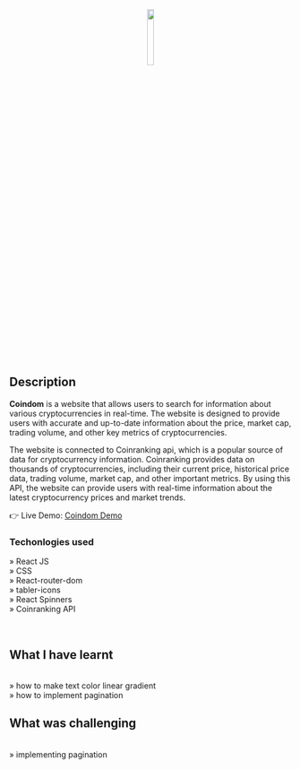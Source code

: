 <div align='center'><img style="width:16%" src='https://user-images.githubusercontent.com/105128267/220607693-29987a1c-8f0d-4835-9bfe-3b5c9f326b17.png'/></div>

<h2>Description</h2>

<p><b>Coindom</b> is a website that allows users to search for information about various cryptocurrencies in real-time. The website is designed to provide users with accurate and up-to-date information about the price, market cap, trading volume, and other key metrics of cryptocurrencies. <br/>

The website is connected to Coinranking api, which is a popular source of data for cryptocurrency information. Coinranking provides data on thousands of cryptocurrencies, including their current price, historical price data, trading volume, market cap, and other important metrics. By using this API, the website can provide users with real-time information about the latest cryptocurrency prices and market trends.
</p>

👉 Live Demo: <a href='https://khusan-coindom.netlify.app'>Coindom Demo</a>

<h3>Techonlogies used</h3>

» React JS <br>
» CSS <br>
» React-router-dom <br>
» tabler-icons <br>
» React Spinners <br>
» Coinranking API <br>


<br>

<h2>What I have learnt</h2>
<br>
»  how to make text color linear gradient<br>
» how to implement pagination<br>

<h2>What was challenging</h2>
<br>
»  implementing pagination<br>



